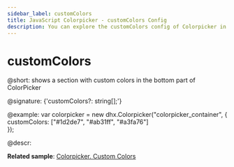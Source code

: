 ```yaml
---
sidebar_label: customColors
title: JavaScript Colorpicker - customColors Config 
description: You can explore the customColors config of Colorpicker in the documentation of the DHTMLX JavaScript UI library. Browse developer guides and API reference, try out code examples and live demos, and download a free 30-day evaluation version of DHTMLX Suite 7.
---
```


# customColors

@short: shows a section with custom colors in the bottom part of ColorPicker

@signature: {'customColors?: string[];'}

@example:
var colorpicker = new dhx.Colorpicker("colorpicker_container", {
	customColors: ["#1d2de7", "#ab31ff", "#a3fa76"]					
});

@descr: 

**Related sample**: [Colorpicker. Custom Colors](https://snippet.dhtmlx.com/zf88vxd1)

[comment]: # (@related: colorpicker/how_to_start.md#initialize-colorpicker)
